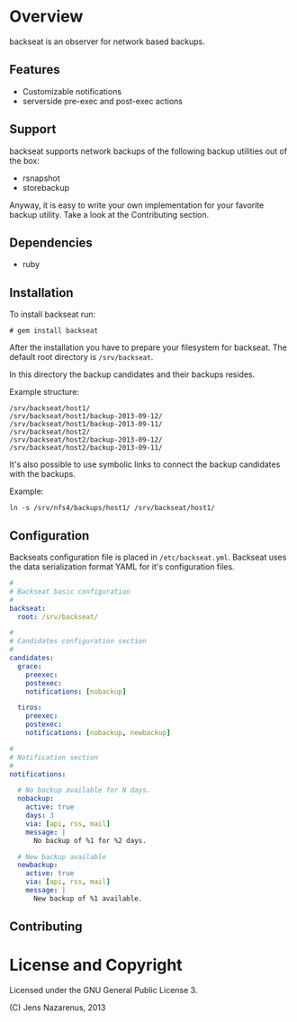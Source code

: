 Overview
========
backseat is an observer for network based backups.

Features
--------
  - Customizable notifications
  - serverside pre-exec and post-exec actions

Support
-------
backseat supports network backups of the following backup utilities out of 
the box:

  - rsnapshot
  - storebackup

Anyway, it is easy to write your own implementation for your favorite backup utility. 
Take a look at the Contributing section.

Dependencies
------------
  - ruby

Installation
------------

To install backseat run:
```
# gem install backseat
```
After the installation you have to prepare your filesystem for backseat. The
default root directory is `/srv/backseat`.

In this directory the backup candidates and their backups resides.

Example structure:
```
/srv/backseat/host1/
/srv/backseat/host1/backup-2013-09-12/
/srv/backseat/host1/backup-2013-09-11/
/srv/backseat/host2/
/srv/backseat/host2/backup-2013-09-12/
/srv/backseat/host2/backup-2013-09-11/
```

It's also possible to use symbolic links to connect the backup candidates
with
the backups.

Example:
```
ln -s /srv/nfs4/backups/host1/ /srv/backseat/host1/
```
Configuration
-------------
Backseats configuration file is placed in `/etc/backseat.yml`. Backseat uses
the data serialization format YAML for it's configuration files.

```YAML
#
# Backseat basic configuration
#
backseat:
  root: /srv/backseat/

#
# Candidates configuration section
#
candidates:
  grace:
    preexec:
    postexec:
    notifications: [nobackup]

  tiros:
    preexec: 
    postexec:
    notifications: [nobackup, newbackup]

#
# Notification section
#
notifications:

  # No backup available for N days.
  nobackup:
    active: true
    days: 3
    via: [api, rss, mail]
    message: |
      No backup of %1 for %2 days.

  # New backup available
  newbackup:
    active: true
    via: [api, rss, mail]
    message: |
      New backup of %1 available.
```

Contributing
------------

License and Copyright
=====================
Licensed under the GNU General Public License 3.

(C) Jens Nazarenus, 2013

